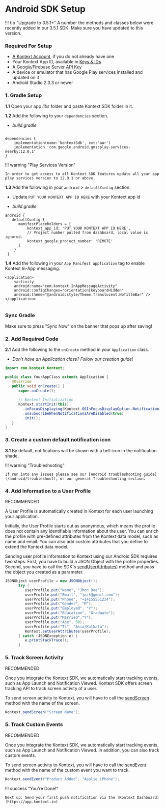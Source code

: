 # Android SDK Setup

!!! tip "Upgrade to 3.5.1+"
     A number the methods and classes below were recently added in our 3.5.1 SDK. Make sure you have updated to this version.

### Required For Setup

- [A Kontext Account](https://app.kontext.in/), if you do not already have one
- Your Kontext App ID, available in [Keys & IDs](/android/firebasekey)
- [A Google/Firebase Server API Key](/android/firebase/key)
- A device or emulator that has Google Play services installed and updated on it
- Android Studio 2.3.3 or newer

### 1. Gradle Setup

**1.1** Open your app *libs* folder and paste Kontext SDK folder in it.

**1.2** Add the following to your `dependencies` section.

- *build.gradle*

```

dependencies {
    implementation(name:'kontextSdk', ext:'aar')
    implementation 'com.google.android.gms:play-services-nearby:12.0.1'
}
```

!!! warning "Play Services Version"

    In order to get access to all Kontext SDK features update all your app play services version to 12.0.1 or above.

**1.3** Add the following in your `android` > `defaultConfig` section.

- Update `PUT YOUR KONTEXT APP ID HERE` with your Kontext app id

- *build.gradle*

```
android {
   defaultConfig {
      manifestPlaceholders = [
          kontext_app_id: 'PUT YOUR KONTEXT APP ID HERE',
          // Project number pulled from dashboard, local value is ignored.
          kontext_google_project_number: 'REMOTE'
      ]
    }
 }
```
**1.4** Add the following in your `App Manifest application` tag to enable Kontext In-App messaging.

```
<application>
	<activity
	android:name="com.kontext.InAppMessageActivity"
	android:configChanges="orientation|keyboardHidden"
	android:theme="@android:style/Theme.Translucent.NoTitleBar" />
</application>
       
```

### Sync Gradle

Make sure to press "Sync Now" on the banner that pops up after saving!

### 2. Add Required Code

**2.1** Add the following to the `onCreate` method in your `Application` class.

- *Don't have an Application class? Follow our creation guide!*

```java
import com.kontext.Kontext;

public class YourAppClass extends Application {
   @Override
   public void onCreate() {
      super.onCreate();
     
      // Kontext Initialization
      Kontext.startInit(this)
        .inFocusDisplaying(Kontext.OSInFocusDisplayOption.Notification)
        .unsubscribeWhenNotificationsAreDisabled(true)
        .init();
   }
}
```



### 3. Create a custom default notification icon

**3.1** By default, notifications will be shown with a bell icon in the notification shade. 

!!! warning "Troubleshooting"

    If run into any issues please see our [Android troubleshooting guide](/android/troubleshoot), or our general Troubleshooting section.

### 4. Add Information to a User Profile

RECOMMENDED

A User Profile is automatically created in Kontext for each user launching your application.

Initially, the User Profile starts out as anonymous, which means the profile does not contain any identifiable information about the user. You can enrich the profile with pre-defined attributes from the Kontext data model, such as name and email. You can also add custom attributes that you define to extend the Kontext data model.

Sending user profile information to Kontext using our Android SDK requires two steps. First, you have to build a JSON Object with the profile properties. Second, you have to call the SDK's [sendUserAttributes](/android/reference#senduserattributes)) method and pass the object you created as a parameter.

```java
JSONObject userProfile = new JSONObject();
      try {
         userProfile.put("Name", "Jhon Doe");
         userProfile.put("Email", "jack@gmail.com");
         userProfile.put("Phone", "+14155551234");
         userProfile.put("Gender", "M");
         userProfile.put("Employed", "Y");
         userProfile.put("Education", "Graduate");
         userProfile.put("Married","Y");
         userProfile.put("Age", 50);
         userProfile.put("Tz", "Asia/Kolkata");
         Kontext.setUserAttributes(userProfile);
      } catch (JSONException e) {
         e.printStackTrace();
      }
```

### 5. Track Screen Activity

RECOMMENDED

Once you integrate the Kontext SDK, we automatically start tracking events, such as App Launch and Notification Viewed. Kontext SDK offers screen tracking API to track screen activity of a user.

To send screen activity to Kontext, you will have to call the [sendScreen](/android/reference#sendScreen) method with the name of the screen.

```java
Kontext.sendScreen("Screen Name");
```

### 5. Track Custom Events

RECOMMENDED

Once you integrate the Kontext SDK, we automatically start tracking events, such as App Launch and Notification Viewed. In addition, you can also track custom events.

To send screen activity to Kontext, you will have to call the [sendEvent](/android/reference#sendEvent) method with the name of the custom event you want to track.

```java
Kontext.sendEvent("Product Added", "Applie iPhone");
```



!!! success "You're Done!"

    Next up: Send your first push notification via the [Kontext Dashboard](https://app.kontext.in)
